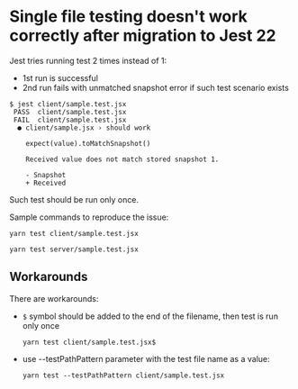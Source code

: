 # Single file testing doesn't work correctly after migration to Jest 22

Jest tries running test 2 times instead of 1:

- 1st run is successful
- 2nd run fails with unmatched snapshot error if such test scenario exists

```plaintext
$ jest client/sample.test.jsx
 PASS  client/sample.test.jsx
 FAIL  client/sample.test.jsx
  ● client/sample.jsx › should work

    expect(value).toMatchSnapshot()
    
    Received value does not match stored snapshot 1.
    
    - Snapshot
    + Received

```

Such test should be run only once.

Sample commands to reproduce the issue:

`yarn test client/sample.test.jsx`

`yarn test server/sample.test.jsx`

## Workarounds
There are workarounds:
- `$` symbol should be added to the end of the filename, then test is run only once

  `yarn test client/sample.test.jsx$`
  
- use --testPathPattern parameter with the test file name as a value:

  `yarn test --testPathPattern client/sample.test.jsx`
 
